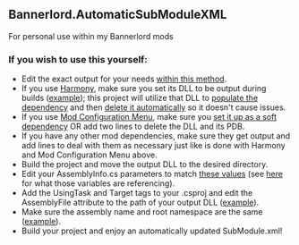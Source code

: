 ## Bannerlord.AutomaticSubModuleXML
For personal use within my Bannerlord mods

### If you wish to use this yourself:
- Edit the exact output for your needs [within this method](https://github.com/pointfeev/AutomaticSubModuleXML/blob/main/AutomaticSubModuleXML.cs#L17).
- If you use [Harmony](https://github.com/pardeike/Harmony), make sure you set its DLL to be output during builds ([example](https://github.com/pointfeev/SortedIncome/blob/main/SortedIncome.csproj#L42)); this project will utilize that DLL to [populate the dependency](https://github.com/pointfeev/AutomaticSubModuleXML/blob/main/AutomaticSubModuleXML.cs#L45) and then [delete it automatically](https://github.com/pointfeev/AutomaticSubModuleXML/blob/main/AutomaticSubModuleXML.cs#L49) so it doesn't cause issues.
- If you use [Mod Configuration Menu](https://github.com/Aragas/Bannerlord.MBOptionScreen), make sure you [set it up as a soft dependency](https://mcm.bannerlord.aragas.org/articles/MCMv5/mcmv5-soft-dependency.html) OR add two lines to delete the DLL and its PDB.
- If you have any other mod dependencies, make sure they get output and add lines to deal with them as necessary just like is done with Harmony and Mod Configuration Menu above.
- Build the project and move the output DLL to the desired directory.
- Edit your AssemblyInfo.cs parameters to match [these values](https://github.com/pointfeev/SortedIncome/blob/main/Properties/AssemblyInfo.cs#L6) (see [here](https://github.com/pointfeev/SortedIncome/blob/main/SubModule.cs#L19) for what those variables are referencing).
- Add the UsingTask and Target tags to your .csproj and edit the AssemblyFile attribute to the path of your output DLL ([example](https://github.com/pointfeev/SortedIncome/blob/main/SortedIncome.csproj#L50)).
- Make sure the assembly name and root namespace are the same ([example](https://github.com/pointfeev/SortedIncome/blob/main/SortedIncome.csproj#L12)).
- Build your project and enjoy an automatically updated SubModule.xml!
